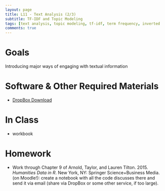 ```yaml
---
layout: page
title: L11 - Text Analysis (2/3)
subtitle: TF-IDF and Topic Modeling
tags: [text analysis, topic modeling, tf-idf, term frequency, inverted document frequency]
comments: true
---
```


# Goals

Introducing major ways of engaging with textual information

# Software & Other Required Materials

- [DropBox Download](https://www.dropbox.com/s/jhz40dsrfo808wa/L12%20-%20TFIDF%20%26%20Topic%20Modeling.zip?dl=0)

# In Class

- workbook


# Homework

- Work through Chapter 9 of Arnold, Taylor, and Lauren Tilton. 2015. *Humanities Data in R*. New York, NY: Springer Science+Business Media. (on Moodle!): create a notebook with all the code discusses there and send it via email (share via DropBox or some other service, if too large).
